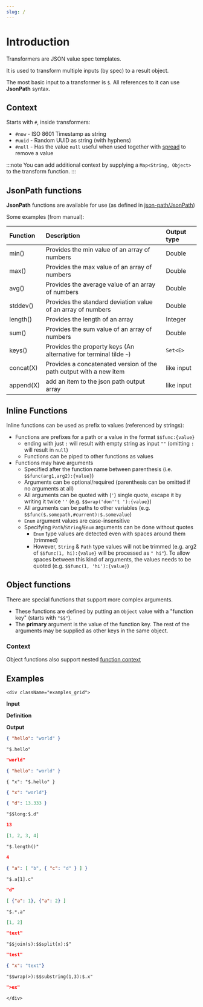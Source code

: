 ```yaml
---
slug: /
---
```

# Introduction

Transformers are JSON value spec templates.

It is used to transform multiple inputs (by spec) to a result object.

The most basic input to a transformer is `$`. All references to it can use **JsonPath** syntax.

## Context
Starts with `#`, inside transformers:

- `#now` - ISO 8601 Timestamp as string
- `#uuid` - Random UUID as string (with hyphens)
- `#null` - Has the value `null` useful when used together with [spread](spread#remove-keys) to remove a value

:::note
You can add additional context by supplying a `Map<String, Object>` to the transform function.
:::

## JsonPath functions

**JsonPath** functions are available for use (as defined in [json-path/JsonPath](https://github.com/json-path/JsonPath#functions))

Some examples (from manual):

| Function  | Description                                                        | Output type          |
|:----------|:-------------------------------------------------------------------|:---------------------|
| min()     | Provides the min value of an array of numbers                      | Double               |
| max()     | Provides the max value of an array of numbers                      | Double               |
| avg()     | Provides the average value of an array of numbers                  | Double               |
| stddev()  | Provides the standard deviation value of an array of numbers       | Double               |
| length()  | Provides the length of an array                                    | Integer              |
| sum()     | Provides the sum value of an array of numbers                      | Double               |
| keys()    | Provides the property keys (An alternative for terminal tilde `~`) | `Set<E>`             |
| concat(X) | Provides a concatenated version of the path output with a new item | like input           |
| append(X) | add an item to the json path output array                          | like input           |

## Inline Functions

Inline functions can be used as prefix to values (referenced by strings):
- Functions are prefixes for a path or a value in the format `$$func:{value}`
    - ending with just `:` will result with empty string as input `""` (omitting `:` will result in `null`)
    - Functions can be piped to other functions as values
- Functions may have arguments
    - Specified after the function name between parenthesis (i.e. `$$func(arg1,arg2):{value}`)
    - Arguments can be optional/required (parenthesis can be omitted if no arguments at all)
    - All arguments can be quoted with (`'`) single quote, escape it by writing it twice `''` (e.g. `$$wrap('don''t '):{value}`)
    - All arguments can be paths to other variables (e.g. `$$func($.somepath,#current):$.somevalue`)
    - `Enum` argument values are case-insensitive
    - Specifying `Path`/`String`/`Enum` arguments can be done without quotes
        - `Enum` type values are detected even with spaces around them (trimmed)
        - However, `String` & `Path` type values will not be trimmed (e.g. arg2 of `$$func(1, hi):{value}` will be processed as `" hi"`). To allow spaces between this kind of arguments, the values needs to be quoted (e.g. `$$func(1, 'hi'):{value}`)


## Object functions

There are special functions that support more complex arguments.
- These functions are defined by putting an `Object` value with a "function key" (starts with `"$$"`).
- The **primary** argument is the value of the function key. The rest of the arguments may be supplied as other keys in the same object.

### Context

Object functions also support nested [function context](function-context)

## Examples

```mdx-code-block
<div className="examples_grid">
```

**Input**

**Definition**

**Output**


```json
{ "hello": "world" }
```
```transformers
"$.hello"
```
```json
"world"
```


```json
{ "hello": "world" }
```
```transformers
{ "x": "$.hello" }
```
```json
{ "x": "world"}
```


```json
{ "d": 13.333 }
```
```transformers
"$$long:$.d"
```
```json
13
```


```json
[1, 2, 3, 4]
```
```transformers
"$.length()"
```
```json
4
```


```json
{ "a": [ "b", { "c": "d" } ] }
```
```transformers
"$.a[1].c"
```
```json
"d"
```


```json
[ {"a": 1}, {"a": 2} ]
```
```transformers
"$.*.a"
```
```json
[1, 2]
```


```json
"text"
```
```transformers
"$$join(s):$$split(x):$"
```
```json
"test"
```


```json
{ "x": "text"}
```
```transformers
"$$wrap(>):$$substring(1,3):$.x"
```
```json
">ex"
```


```mdx-code-block
</div>
```


